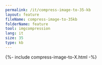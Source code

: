 ```yaml
---
permalink: /it/compress-image-to-35-kb
layout: feature
fileName: compress-image-to-35kb
folderName: feature
tool: imgcompression
lang: it
size: 35
type: kb
---
```


{%- include compress-image-to-X.html -%}
